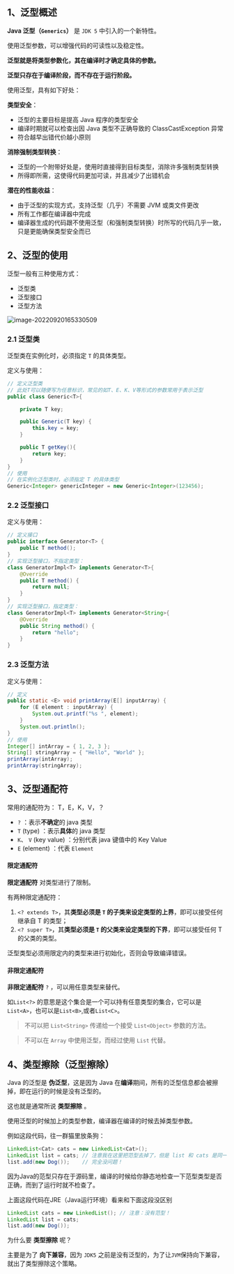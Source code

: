 ## 1、泛型概述

**Java 泛型（`Generics`）** 是 `JDK 5` 中引入的一个新特性。

使用泛型参数，可以增强代码的可读性以及稳定性。

**泛型就是将类型参数化，其在编译时才确定具体的参数。**

**泛型只存在于编译阶段，而不存在于运行阶段。**

使用泛型，具有如下好处：

**类型安全**：

- 泛型的主要目标是提高 Java 程序的类型安全
- 编译时期就可以检查出因 Java 类型不正确导致的 ClassCastException 异常
- 符合越早出错代价越小原则

**消除强制类型转换**：

- 泛型的一个附带好处是，使用时直接得到目标类型，消除许多强制类型转换
- 所得即所需，这使得代码更加可读，并且减少了出错机会

**潜在的性能收益**：

- 由于泛型的实现方式，支持泛型（几乎）不需要 JVM 或类文件更改
- 所有工作都在编译器中完成
- 编译器生成的代码跟不使用泛型（和强制类型转换）时所写的代码几乎一致，只是更能确保类型安全而已

## 2、泛型的使用

泛型一般有三种使用方式：

+ 泛型类
+ 泛型接口
+ 泛型方法

![image-20220920165330509](https://img.zxdmy.com/2022/202209201653765.png)

### 2.1 泛型类

泛型类在实例化时，必须指定 `T` 的具体类型。

定义与使用：

```java
// 定义泛型类
// 此处T可以随便写为任意标识，常见的如T、E、K、V等形式的参数常用于表示泛型
public class Generic<T>{

    private T key;

    public Generic(T key) {
        this.key = key;
    }

    public T getKey(){
        return key;
    }
}
// 使用
// 在实例化泛型类时，必须指定 T 的具体类型
Generic<Integer> genericInteger = new Generic<Integer>(123456);
```

### 2.2 泛型接口

定义与使用：

```java
// 定义接口
public interface Generator<T> {
    public T method();
}
// 实现泛型接口，不指定类型：
class GeneratorImpl<T> implements Generator<T>{
    @Override
    public T method() {
        return null;
    }
}
// 实现泛型接口，指定类型：
class GeneratorImpl<T> implements Generator<String>{
    @Override
    public String method() {
        return "hello";
    }
}
```

### 2.3 泛型方法

定义与使用：

```java
// 定义
public static <E> void printArray(E[] inputArray) {
	for (E element : inputArray) {
		System.out.printf("%s ", element);
	}
	System.out.println();
}
// 使用
Integer[] intArray = { 1, 2, 3 };
String[] stringArray = { "Hello", "World" };
printArray(intArray);
printArray(stringArray);
```

## 3、泛型通配符

常用的通配符为： T，E，K，V，？

+ `?` ：表示**不确定**的 java 类型
+ `T` (type) ：表示**具体**的 java 类型
+ `K`、 `V` (key value) ：分别代表 java 键值中的 Key Value
+ `E` (element) ：代表 `Element`

#### 限定通配符

**限定通配符** 对类型进行了限制。

有两种限定通配符：

1. `<? extends T>`，其**类型必须是 `T` 的子类来设定类型的上界**，即可以接受任何继承自 T 的类型；
2. `<? super T>`，其**类型必须是 `T` 的父类来设定类型的下界**，即可以接受任何 T 的父类的类型。

泛型类型必须用限定内的类型来进行初始化，否则会导致编译错误。

#### 非限定通配符

**非限定通配符** `?` ，可以用任意类型来替代。

如`List<?>` 的意思是这个集合是一个可以持有任意类型的集合，它可以是`List<A>`，也可以是`List<B>`,或者`List<C>`。

> 不可以把 `List<String>` 传递给一个接受 `List<Object>` 参数的方法。

> 不可以在 `Array` 中使用泛型，而经过使用 `List` 代替。

## 4、类型擦除（泛型擦除）

Java 的泛型是 **伪泛型**，这是因为 Java 在**编译**期间，所有的泛型信息都会被擦掉，即在运行的时候是没有泛型的。

这也就是通常所说 **类型擦除** 。

使用泛型的时候加上的类型参数，编译器在编译的时候去掉类型参数。

例如这段代码，往一群猫里放条狗：

```java
LinkedList<Cat> cats = new LinkedList<Cat>();
LinkedList list = cats; // 注意我在这里把范型去掉了，但是 list 和 cats 是同一个链表！
list.add(new Dog()); 	// 完全没问题！
```

因为Java的范型只存在于源码里，编译的时候给你静态地检查一下范型类型是否正确，而到了运行时就不检查了。

上面这段代码在JRE（Java运行环境）看来和下面这段没区别

```java
LinkedList cats = new LinkedList(); // 注意：没有范型！
LinkedList list = cats;
list.add(new Dog());
```

为什么要 **类型擦除** 呢？

主要是为了 **向下兼容**，因为 `JDK5` 之前是没有泛型的，为了让`JVM`保持向下兼容，就出了类型擦除这个策略。